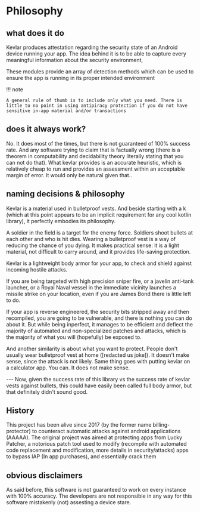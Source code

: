# Philosophy

## what does it do
Kevlar produces attestation regarding the security state of an Android device running your app.
The idea behind it is to be able to capture every meaningful information about the security environment,


These modules provide an array of detection methods which can be used to ensure the app is running in its proper intended environment

!!! note

	A general rule of thumb is to include only what you need. There is little to no point in using antipiracy protection if you do not have sensitive in-app material and/or transactions


## does it always work?
No. It does most of the times, but there is not guaranteed of 100% success rate. And any software trying to claim that is factually wrong (there is a theorem in computability and decidability theory literally stating that you can not do that).
What kevlar provides is an accurate heuristic, which is relatively cheap to run and provides an assessment within an acceptable margin of error.
It would only be natural given that..



## naming decisions & philosophy
Kevlar is a material used in bulletproof vests. And beside starting with a k (which at this point appears to be an implicit requirement for any cool kotlin library), it perfectly embodies its philosophy.

A soldier in the field is a target for the enemy force.
Soldiers shoot bullets at each other and who is hit dies. Wearing a bulletproof vest is a way of reducing the chance of you dying. It makes practical sense: it is a light material, not difficult to carry around, and it provides life-saving protection.

Kevlar is a lightweight body armor for your app, to check and shield against incoming hostile attacks.

If you are being targeted with high precision sniper fire, or a javelin anti-tank launcher, or a Royal Naval vessel in the immediate vicinity launches a missile strike on your location, even if you are James Bond there is little left to do.

If your app is reverse engineered, the security bits stripped away and then recompiled, you are going to be vulnerable, and there is nothing you can do about it. But while being inperfect, it manages to be efficient and deflect the majority of automated and non-specialized patches and attacks, which is the majority of what you will (hopefully) be exposed to.

And another similarity is about what you want to protect. People don't usually wear bulletproof vest at home ([redacted us joke]). It doesn't make sense, since the attack is not likely. Same thing goes with putting kevlar on a calculator app. You can. It does not make sense.

--- Now, given the success rate of this library vs the success rate of kevlar vests against bullets, this could have easily been called full body armor, but that definitely didn't sound good.


## History
This project has been alive since 2017 (by the former name billing-protector) to counteract automatic attacks against android applications (AAAAA). 
The original project was aimed at protecting apps from Lucky Patcher, a notorious patch tool used to modify (recompile with automated code replacement and modification, more details in security/attacks) apps to bypass IAP (In app purchases), and essentially crack them


## obvious disclaimers
As said before, this software is not guaranteed to work on every instance with 100% accuracy. The developers are not responsible in any way for this software mistakenly (not) assesting a device stare.